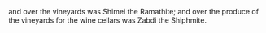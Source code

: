 and over the vineyards was Shimei the Ramathite; and over the produce of the vineyards for the wine cellars was Zabdi the Shiphmite.
